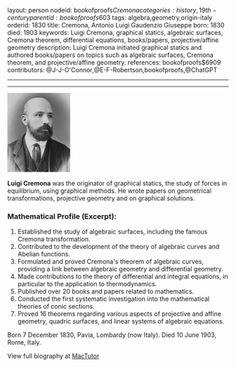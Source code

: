 layout: person
nodeid: bookofproofs$Cremona
categories: history,19th-century
parentid: bookofproofs$603
tags: algebra,geometry,origin-italy
orderid: 1830
title: Cremona, Antonio Luigi Gaudenzio Giuseppe
born: 1830
died: 1903
keywords: Luigi Cremona, graphical statics, algebraic surfaces, Cremona theorem, differential equations, books/papers, projective/affine geometry
description: Luigi Cremona initiated graphical statics and authored books/papers on topics such as algebraic surfaces, Cremona theorem, and projective/affine geometry.
references: bookofproofs$6909
contributors: @J-J-O'Connor,@E-F-Robertson,bookofproofs,@ChatGPT

---



---

![Cremona.jpg](https://github.com/bookofproofs/bookofproofs.github.io/blob/main/_sources/_assets/images/portraits/Cremona.jpg?raw=true)

**Luigi Cremona** was the originator of graphical statics, the study of forces in equilibrium, using graphical methods. He wrote papers on geometrical transformations, projective geometry and on graphical solutions.

### Mathematical Profile (Excerpt):
1. Established the study of algebraic surfaces, including the famous Cremona transformation.
2. Contributed to the development of the theory of algebraic curves and Abelian functions. 
3. Formulated and proved Cremona's theorem of algebraic curves, providing a link between algebraic geometry and differential geometry.
4. Made contributions to the theory of differential and integral equations, in particular to the application to thermodynamics. 
5. Published over 20 books and papers related to mathematics.
6. Conducted the first systematic investigation into the mathematical theories of conic sections.
7. Proved 16 theorems regarding various aspects of projective and affine geometry, quadric surfaces, and linear systems of algebraic equations.

Born 7 December 1830, Pavia, Lombardy (now Italy). Died 10 June 1903, Rome, Italy.

View full biography at [MacTutor](https://mathshistory.st-andrews.ac.uk/Biographies/Cremona/)
